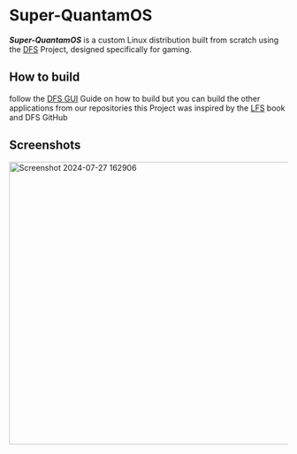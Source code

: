 # Super-QuantamOS
***Super-QuantamOS*** is a custom Linux distribution built from scratch using the [DFS](https://github.com/GuestSneezeOSDev/DFS) Project, designed specifically for gaming.
## How to build
follow the [DFS GUI](https://github.com/GuestSneezeOSDev/DFS/tree/main/GUI) Guide on how to build but you can build the other applications from our repositories
this Project was inspired by the [LFS](https://www.linuxfromscratch.org/lfs/view/stable/) book and DFS GitHub
## Screenshots
<img width="511" alt="Screenshot 2024-07-27 162906" src="https://github.com/user-attachments/assets/b0c4c6c1-e29e-4430-a9ed-a9eaed0cea68">
